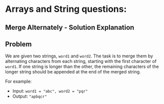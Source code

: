 # Arrays and String questions:
## Merge Alternately - Solution Explanation
## Problem
We are given two strings, `word1` and `word2`. The task is to merge them by alternating characters from each string, starting with the first character of `word1`. If one string is longer than the other, the remaining characters of the longer string should be appended at the end of the merged string.

For example:
- Input: `word1 = "abc", word2 = "pqr"`
- Output: `"apbqcr"`
